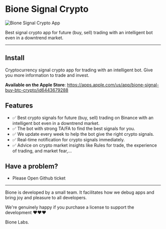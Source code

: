 # Bione Signal Crypto

![Bione Signal Crypto App](https://img1.wsimg.com/isteam/ip/5c44168a-9e4c-47aa-abeb-f00614993042/IMG_2686.PNG/:/rs=w:1280)

Best signal crypto app for future (buy, sell) trading  with an intelligent bot even in a downtrend market.

---

## Install
Cryptocurrency signal crypto app for trading with an intelligent bot. Give you more information to trade and invest.

<b>Available on the Apple Store</b>: https://apps.apple.com/us/app/bione-signal-buy-btc-crypto/id6443679288

## Features
* ✅ Best crypto signals for future (buy, sell) trading on Binance with an intelligent bot even in a downtrend market.
* ✅ The bot with strong TA/FA to find the best signals for you.
* ✅ We update every week to help the bot give the right crypto signals.
* ✅ Real-time notification for crypto signals immediately.
* ✅ Advice on crypto market insights like Rules for trade, the experience of trading, and market fear,...

## Have a problem?

- Please Open Github ticket

---

Bione is developed by a small team. It facilitates how we debug apps and bring joy and pleasure to all developers.

We're genuinely happy if you purchase a license to support the development ❤️❤️❤️

Bione Labs.
